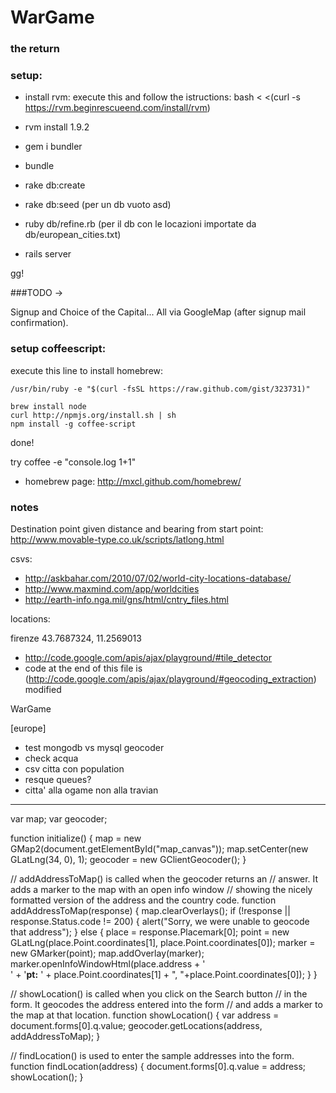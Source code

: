 # WarGame 
### the return

### setup:

- install rvm: 
    execute this and follow the istructions:
      bash < <(curl -s https://rvm.beginrescueend.com/install/rvm)

- rvm install 1.9.2
- gem i bundler
- bundle
- rake db:create
- rake db:seed (per un db vuoto asd)
- ruby db/refine.rb  (per il db con le locazioni importate da db/european_cities.txt)
- rails server

gg!


###TODO ->

Signup and Choice of the Capital...
All via GoogleMap (after signup mail confirmation).

### setup coffeescript:

execute this line to install homebrew:

    /usr/bin/ruby -e "$(curl -fsSL https://raw.github.com/gist/323731)"

    brew install node
    curl http://npmjs.org/install.sh | sh
    npm install -g coffee-script

done!

try coffee -e "console.log 1+1"

- homebrew page: http://mxcl.github.com/homebrew/


### notes

Destination point given distance and bearing from start point:
http://www.movable-type.co.uk/scripts/latlong.html 


csvs:
- http://askbahar.com/2010/07/02/world-city-locations-database/
- http://www.maxmind.com/app/worldcities
- http://earth-info.nga.mil/gns/html/cntry_files.html

locations:

firenze
43.7687324, 11.2569013


- http://code.google.com/apis/ajax/playground/#tile_detector
- code at the end of this file is (http://code.google.com/apis/ajax/playground/#geocoding_extraction) modified


WarGame

[europe]
- test mongodb vs mysql geocoder
- check acqua
- csv citta con population
- resque queues?
- citta' alla ogame non alla travian


-----
var map;
var geocoder;

function initialize() {
 map = new GMap2(document.getElementById("map_canvas"));
 map.setCenter(new GLatLng(34, 0), 1);
 geocoder = new GClientGeocoder();
}

// addAddressToMap() is called when the geocoder returns an
// answer.  It adds a marker to the map with an open info window
// showing the nicely formatted version of the address and the country code.
function addAddressToMap(response) {
 map.clearOverlays();
 if (!response || response.Status.code != 200) {
   alert("Sorry, we were unable to geocode that address");
 } else {
   place = response.Placemark[0];
   point = new GLatLng(place.Point.coordinates[1],
                       place.Point.coordinates[0]);
   marker = new GMarker(point);
   map.addOverlay(marker);
   marker.openInfoWindowHtml(place.address + '<br>' +
     '<b>pt:</b> ' + place.Point.coordinates[1] + ", "+place.Point.coordinates[0]);
 }
}

// showLocation() is called when you click on the Search button
// in the form.  It geocodes the address entered into the form
// and adds a marker to the map at that location.
function showLocation() {
 var address = document.forms[0].q.value;
 geocoder.getLocations(address, addAddressToMap);
}

// findLocation() is used to enter the sample addresses into the form.
function findLocation(address) {
 document.forms[0].q.value = address;
 showLocation();
}​